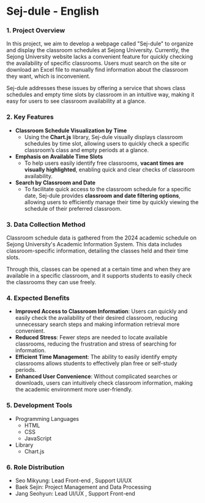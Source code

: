 # Sej-dule - English

### 1. Project Overview

In this project, we aim to develop a webpage called "Sej-dule" to organize and display the classroom schedules at Sejong University. Currently, the Sejong University website lacks a convenient feature for quickly checking the availability of specific classrooms. Users must search on the site or download an Excel file to manually find information about the classroom they want, which is inconvenient.

Sej-dule addresses these issues by offering a service that shows class schedules and empty time slots by classroom in an intuitive way, making it easy for users to see classroom availability at a glance.

### 2. Key Features

- **Classroom Schedule Visualization by Time**
    - Using the **Chart.js** library, Sej-dule visually displays classroom schedules by time slot, allowing users to quickly check a specific classroom’s class and empty periods at a glance.
- **Emphasis on Available Time Slots**
    - To help users easily identify free classrooms, **vacant times are visually highlighted**, enabling quick and clear checks of classroom availability.
- **Search by Classroom and Date**
    - To facilitate quick access to the classroom schedule for a specific date, Sej-dule provides **classroom and date filtering options**, allowing users to efficiently manage their time by quickly viewing the schedule of their preferred classroom.

### 3. Data Collection Method

Classroom schedule data is gathered from the 2024 academic schedule on Sejong University's Academic Information System. This data includes classroom-specific information, detailing the classes held and their time slots.

Through this, classes can be opened at a certain time and when they are available in a specific classroom, and it supports students to easily check the classrooms they can use freely.

### 4. Expected Benefits

- **Improved Access to Classroom Information**: Users can quickly and easily check the availability of their desired classroom, reducing unnecessary search steps and making information retrieval more convenient.
- **Reduced Stress**: Fewer steps are needed to locate available classrooms, reducing the frustration and stress of searching for information.
- **Efficient Time Management**: The ability to easily identify empty classrooms allows students to effectively plan free or self-study periods.
- **Enhanced User Convenience**: Without complicated searches or downloads, users can intuitively check classroom information, making the academic environment more user-friendly.

### 5. Development Tools

- Programming Languages
    - HTML
    - CSS
    - JavaScript
- Library
    - Chart.js

### 6. Role Distribution

- Seo Mikyung: Lead Front-end , Support UI/UX
- Baek Sejin: Project Management and Data Processing
- Jang Seohyun: Lead UI/UX , Support Front-end
